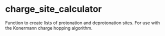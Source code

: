 # charge_site_calculator
Function to create lists of protonation and deprotonation sites. For use with the Konermann charge hopping algorithm.

